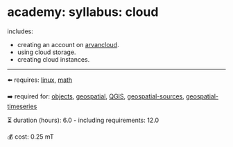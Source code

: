 # academy: syllabus: cloud

includes:
- creating an account on [arvancloud](https://www.arvancloud.ir/fa).
- using cloud storage.
- creating cloud instances.

---

⬅️ requires: [linux](./linux.md), [math](./math.md)

➡️ required for: [objects](./objects.md), [geospatial](./geospatial.md), [QGIS](./QGIS.md), [geospatial-sources](./geospatial-sources.md), [geospatial-timeseries](./geospatial-timeseries.md)

⏳ duration (hours): 6.0 - including requirements: 12.0

💰 cost: 0.25 mT

